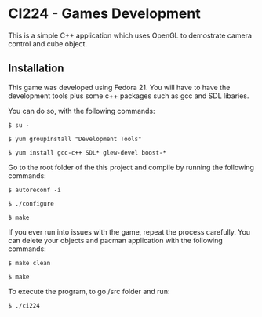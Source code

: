 # CI224 - Games Development #

This is a simple C++ application which uses OpenGL to demostrate camera control and cube object.

## Installation ##
This game was developed using Fedora 21. You will have to have the development tools plus some c++ packages such as gcc and SDL libaries.

You can do so, with the following commands:

`$ su -`

`$ yum groupinstall "Development Tools"`

`$ yum install gcc-c++ SDL* glew-devel boost-*`

Go to the root folder of the this project and compile by running the following commands:

`$ autoreconf -i`

`$ ./configure`

`$ make`

If you ever run into issues with the game, repeat the process carefully. You can delete your objects and pacman application with the following commands:

`$ make clean`

`$ make`

To execute the program, to go /src folder and run:

`$ ./ci224`
